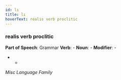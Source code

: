 ```yaml
---
id: lı
title: lı
hoverText: realis verb proclitic
---
```


### realis verb proclitic

**Part of Speech**: Grammar
**Verb**: -
**Noun**: -
**Modifier**: -

- -
*Misc Language Family*